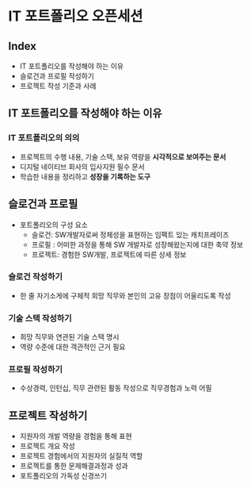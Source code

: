 # IT 포트폴리오 오픈세션

## Index

- IT 포트폴리오를 작성해야 하는 이유
- 슬로건과 프로필 작성하기
- 프로젝트 작성 기준과 사례

## IT 포트폴리오를 작성해야 하는 이유

### IT 포트폴리오의 의의

- 프로젝트의 수행 내용, 기술 스택, 보유 역량을 **시각적으로 보여주는 문서**
- 디지털 네이티브 회사의 입사지원 필수 문서
- 학습한 내용을 정리하고 **성장을 기록하는 도구**

## 슬로건과 프로필

- 포트폴리오의 구성 요소
  - 슬로건: SW개발자로써 정체성을 표현하는 임팩트 있는 캐치프레이즈
  - 프로필 : 어떠한 과정을 통해 SW 개발자로 성장해왔는지에 대한 축약 정보
  - 프로젝트: 경험한 SW개발, 프로젝트에 따른 상세 정보

### 슬로건 작성하기

- 한 줄 자기소게에 구체적 희망 직무와 본인의 고유 장점이 어울리도록 작성

### 기술 스택 작성하기

- 희망 직무와 연관된 기술 스택 명시
- 역량 수준에 대한 객관적인 근거 필요

### 프로필 작성하기

- 수상경력, 인턴십, 직무 관련된 활동 작성으로 직무경험과 노력 어필

## 프로젝트 작성하기

- 지원자의 개발 역량을 경험을 통해 표현
- 프로젝트 개요 작성
- 프로젝트 경험에서의 지원자의 실질적 역할
- 프로젝트를 통한 문제해결과정과 성과
- 포트폴리오의 가독성 신경쓰기
